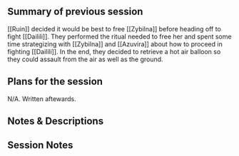 ## Summary of previous session
[[Ruin]] decided it would be best to free [[Zybilna]] before heading off to fight [[Dailili]]. They performed the ritual needed to free her and spent some time strategizing with [[Zybilna]] and [[Azuvira]] about how to proceed in fighting [[Dailili]]. In the end, they decided to retrieve a hot air balloon so they could assault from the air as well as the ground. 

## Plans for the session
N/A. Written aftewards.

## Notes & Descriptions


## Session Notes

